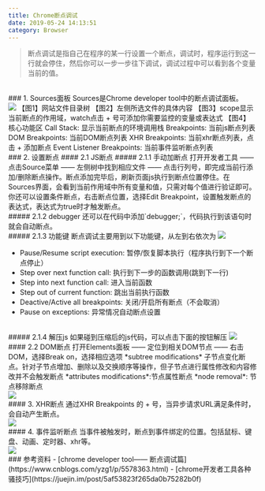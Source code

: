 ```yaml
---
title: Chrome断点调试
date: 2019-05-24 14:13:51
category: Browser
---
```

> 断点调试是指自己在程序的某一行设置一个断点，调试时，程序运行到这一行就会停住，然后你可以一步一步往下调试，调试过程中可以看到各个变量当前的值。

<br/>
### 1. Sources面板
Sources是Chrome developer tool中的断点调试面板。
<br/>
<img src="1.png" style="max-width:500px">
【图1】网站文件目录树
【图2】左侧所选文件的具体内容
【图3】scope显示当前断点的作用域，watch点击 + 号可添加你需要监控的变量或表达式
【图4】核心功能区
Call Stack: 显示当前断点的环境调用栈
Breakpoints: 当前js断点列表
DOM Breakpoints: 当前DOM断点列表
XHR Breakpoints: 当前xhr断点列表，点击 + 添加断点
Event Listener Breakpoints: 当前事件监听断点列表

<br/>
### 2. 设置断点
#### 2.1 JS断点
##### 2.1.1 手动加断点
打开开发者工具 —— 点击Source菜单 —— 左侧树中找到相应文件 —— 点击行列号，即完成当前行添加/删除断点操作。断点添加完毕后，刷新页面js执行到断点位置停住。在Sources界面，会看到当前作用域中所有变量和值，只需对每个值进行验证即可。
你还可以设置条件断点，右击断点位置，选择Edit Breakpoint，设置触发断点的表达式，表达式为true时才触发断点。

<br/>
##### 2.1.2 debugger
还可以在代码中添加`debugger;`，代码执行到该语句时就会自动断点。

<br/>
##### 2.1.3 功能键
断点调试主要用到以下功能键，从左到右依次为

<img src="3.png" style="max-width:500px">

- Pause/Resume script execution: 暂停/恢复脚本执行（程序执行到下一个断点停止）
- Step over next function call: 执行到下一步的函数调用(跳到下一行)
- Step into next function call: 进入当前函数
- Step out of current function: 跳出当前执行函数
- Deactive/Active all breakpoints: 关闭/开启所有断点（不会取消）
- Pause on exceptions: 异常情况自动断点设置


<br/>
##### 2.1.4 解压js
如果碰到压缩后的js代码，可以点击下面的按钮解压

<img src="6.png" style="max-width:500px">

<br/>
#### 2.2 DOM断点
打开Elements面板 —— 定位到相关DOM节点 —— 右击DOM，选择Break on，选择相应选项
*subtree modifications*
子节点变化断点。针对子节点增加、删除以及交换顺序等操作，但子节点进行属性修改和内容修改并不会触发断点
*attributes modifications*:节点属性断点
*node removal*: 节点移除断点
<br/>
<img src="2.png" style="max-width:500px">

<br>
#### 3. XHR断点
通过XHR Breakpoints 的 + 号，当异步请求URL满足条件时，会自动产生断点。
<br/>
<img src="4.gif" style="max-width:500px">

<br/>
#### 4. 事件监听断点
当事件被触发时，断点到事件绑定的位置。包括鼠标、键盘、动画、定时器、xhr等。
<br/>
<img src="5.gif" style="max-width:500px">






<br/>
### 参考资料
- [chrome developer tool—— 断点调试篇](https://www.cnblogs.com/yzg1/p/5578363.html)
- [chrome开发者工具各种骚技巧](https://juejin.im/post/5af53823f265da0b75282b0f)